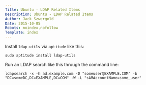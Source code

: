 ```yaml
---
Title: Ubuntu - LDAP Related Items
Description: Ubuntu - LDAP Related Items
Author: Jack Szwergold
Date: 2015-10-05
Robots: noindex,nofollow
Template: index
---
```


Install `ldap-utils` via `aptitude` like this:

	sudo aptitude install ldap-utils

Run an LDAP search like this through the command line:

	ldapsearch -x -h ad.example.com -D "someuser@EXAMPLE.COM" -b "DC=someDC,DC=EXAMPLE,DC=COM" -W -L "sAMAccountName=some_user"

